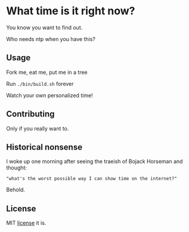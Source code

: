 # What time is it right now?

You know you want to find out.

Who needs ntp when you have this?

## Usage

Fork me, eat me, put me in a tree

Run `./bin/build.sh` forever

Watch your own personalized time!

## Contributing

Only if you really want to.

## Historical nonsense

I woke up one morning after seeing the traeish of Bojack Horseman and thought:

```thoughts
"what's the worst possible way I can show time on the internet?"
```

Behold.

## License

MIT [license](LICENSE) it is.
